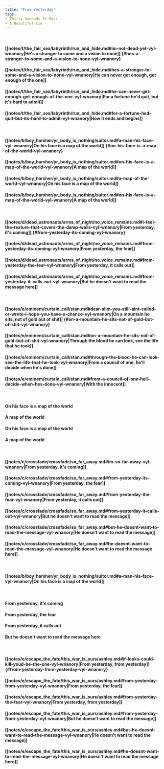 ```yaml
---
title: "From Yesterday"
tags:
- Thirty Seconds To Mars
- A Beautiful Lie
---
```

&nbsp;
#### [[notes/t/the_fair_sex/labyrinth/run_and_hide.md#im-not-dead-yet-vyl-wnanory|He's a stranger to some and a vision to none]] {#hes-a-stranger-to-some-and-a-vision-to-none-vyl-wnanory}
#### [[notes/t/the_fair_sex/labyrinth/run_and_hide.md#hes-a-stranger-to-some-and-a-vision-to-none-vyl-wnanory|He can never get enough, get enough of the one]]
#### [[notes/t/the_fair_sex/labyrinth/run_and_hide.md#he-can-never-get-enough-get-enough-of-the-one-vyl-wnanory|For a fortune he'd quit, but it's hard to admit]]
#### [[notes/t/the_fair_sex/labyrinth/run_and_hide.md#for-a-fortune-hed-quit-but-its-hard-to-admit-vyl-wnanory|How it ends and begins]]
&nbsp;
#### [[notes/b/boy_harsher/yr_body_is_nothing/suitor.md#a-man-his-face-vyl-wnanory|On his face is a map of the world]] {#on-his-face-is-a-map-of-the-world-vyl-wnanory}
#### [[notes/b/boy_harsher/yr_body_is_nothing/suitor.md#on-his-face-is-a-map-of-the-world-vyl-wnanory|A map of the world]]
#### [[notes/b/boy_harsher/yr_body_is_nothing/suitor.md#a-map-of-the-world-vyl-wnanory|On his face is a map of the world]]
#### [[notes/b/boy_harsher/yr_body_is_nothing/suitor.md#on-his-face-is-a-map-of-the-world-vyl-wnanory|A map of the world]]
&nbsp;
#### [[notes/d/dead_astronauts/arms_of_night/no_voice_remains.md#i-feel-the-texture-that-covers-the-damp-walls-vyl-wnanory|From yesterday, it's coming]] {#from-yesterday-its-coming-vyl-wnanory}
#### [[notes/d/dead_astronauts/arms_of_night/no_voice_remains.md#from-yesterday-its-coming-vyl-wnanory|From yesterday, the fear]]
#### [[notes/d/dead_astronauts/arms_of_night/no_voice_remains.md#from-yesterday-the-fear-vyl-wnanory|From yesterday, it calls out]]
#### [[notes/d/dead_astronauts/arms_of_night/no_voice_remains.md#from-yesterday-it-calls-out-vyl-wnanory|But he doesn't want to read the message here]]
&nbsp;
#### [[notes/e/eminem/curtain_call/stan.md#dear-slim-you-still-aint-called-or-wrote-i-hope-you-have-a-chance-vyl-wnanory|On a mountain he sits, not of gold but of shit]] {#on-a-mountain-he-sits-not-of-gold-but-of-shit-vyl-wnanory}
#### [[notes/e/eminem/curtain_call/stan.md#on-a-mountain-he-sits-not-of-gold-but-of-shit-vyl-wnanory|Through the blood he can look, see the life that he took]]
#### [[notes/e/eminem/curtain_call/stan.md#through-the-blood-he-can-look-see-the-life-that-he-took-vyl-wnanory|From a council of one, he'll decide when he's done]]
#### [[notes/e/eminem/curtain_call/stan.md#from-a-council-of-one-hell-decide-when-hes-done-vyl-wnanory|With the innocent]]
&nbsp;
#### On his face is a map of the world
#### A map of the world
#### On his face is a map of the world
#### A map of the world
&nbsp;
#### [[notes/c/crossfade/crossfade/so_far_away.md#im-so-far-away-vyl-wnanory|From yesterday, it's coming]]
#### [[notes/c/crossfade/crossfade/so_far_away.md#from-yesterday-its-coming-vyl-wnanory|From yesterday, the fear]]
#### [[notes/c/crossfade/crossfade/so_far_away.md#from-yesterday-the-fear-vyl-wnanory|From yesterday, it calls out]]
#### [[notes/c/crossfade/crossfade/so_far_away.md#from-yesterday-it-calls-out-vyl-wnanory|But he doesn't want to read the message]]
#### [[notes/c/crossfade/crossfade/so_far_away.md#but-he-doesnt-want-to-read-the-message-vyl-wnanory|He doesn't want to read the message]]
#### [[notes/c/crossfade/crossfade/so_far_away.md#he-doesnt-want-to-read-the-message-vyl-wnanory|He doesn't want to read the message here]]
&nbsp;
#### [[notes/b/boy_harsher/yr_body_is_nothing/suitor.md#a-man-his-face-vyl-wnanory|On his face is a map of the world]]
&nbsp;
#### From yesterday, it's coming
#### From yesterday, the fear
#### From yesterday, it calls out
#### But he doesn't want to read the message here
&nbsp;
#### [[notes/e/escape_the_fate/this_war_is_ours/ashley.md#if-looks-could-kill-youd-be-the-one-vyl-wnanory|From yesterday, from yesterday]] {#from-yesterday-from-yesterday-vyl-wnanory}
#### [[notes/e/escape_the_fate/this_war_is_ours/ashley.md#from-yesterday-from-yesterday-vyl-wnanory|From yesterday, the fear]]
#### [[notes/e/escape_the_fate/this_war_is_ours/ashley.md#from-yesterday-the-fear-vyl-wnanory|From yesterday, from yesterday]]
#### [[notes/e/escape_the_fate/this_war_is_ours/ashley.md#from-yesterday-from-yesterday-vyl-wnanory|But he doesn't want to read the message]]
#### [[notes/e/escape_the_fate/this_war_is_ours/ashley.md#but-he-doesnt-want-to-read-the-message-vyl-wnanory|He doesn't want to read the message]]
#### [[notes/e/escape_the_fate/this_war_is_ours/ashley.md#he-doesnt-want-to-read-the-message-vyl-wnanory|He doesn't want to read the message here]]
